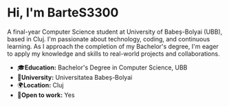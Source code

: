 # Hi, I'm BarteS3300

A final-year Computer Science student at  University of Babeș-Bolyai (UBB), based in Cluj. I'm passionate about technology, coding, and continuous learning. As I approach the completion of my Bachelor's degree, I'm eager to apply my knowledge and skills to real-world projects and collaborations.

- 🎓**Education:** Bachelor's Degree in Computer Science, UBB
- 🏫**University:** Universitatea Babeș-Bolyai
- 🌍**Location:** Cluj
- 💼**Open to work:** Yes

<!--
# University projects

## 1st Year

### 1st Semester

### 2nd Semester

## 2nd Year

### 1st Semester

### 2nd Semester
**BarteS3300/BarteS3300** is a ✨ _special_ ✨ repository because its `README.md` (this file) appears on your GitHub profile.

Here are some ideas to get you started:

- 🔭 I’m currently working on ...
- 🌱 I’m currently learning ...
- 👯 I’m looking to collaborate on ...
- 🤔 I’m looking for help with ...
- 💬 Ask me about ...
- 📫 How to reach me: ...
- 😄 Pronouns: ...
- ⚡ Fun fact: ...
-->
